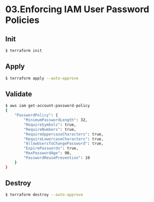 # 03.Enforcing IAM User Password Policies

## Init

```bash
$ terraform init
```

## Apply

```bash
$ terraform apply --auto-approve
```

## Validate

```bash
$ aws iam get-account-password-policy
{
    "PasswordPolicy": {
        "MinimumPasswordLength": 32,
        "RequireSymbols": true,
        "RequireNumbers": true,
        "RequireUppercaseCharacters": true,
        "RequireLowercaseCharacters": true,
        "AllowUsersToChangePassword": true,
        "ExpirePasswords": true,
        "MaxPasswordAge": 90,
        "PasswordReusePrevention": 10
    }
}
```

## Destroy

```bash
$ terraform destroy --auto-approve
```